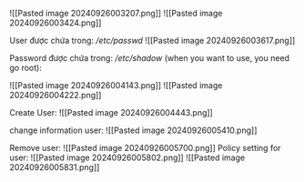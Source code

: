 ![[Pasted image 20240926003207.png]]
![[Pasted image 20240926003424.png]]

User được chứa trong: */etc/passwd*
![[Pasted image 20240926003617.png]]

Password được chứa trong: */etc/shadow* (when you want to use, you need go root):

![[Pasted image 20240926004143.png]]
![[Pasted image 20240926004222.png]]

Create User:
![[Pasted image 20240926004443.png]]

change information user:
![[Pasted image 20240926005410.png]]

Remove user:
![[Pasted image 20240926005700.png]]
Policy setting for user:
![[Pasted image 20240926005802.png]]
![[Pasted image 20240926005831.png]]
